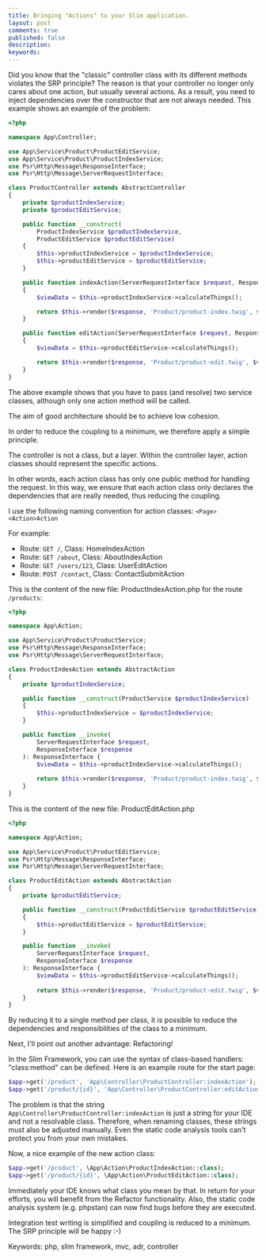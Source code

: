 ```yaml
---
title: Bringing "Actions" to your Slim application.
layout: post
comments: true
published: false
description: 
keywords: 
---
```


Did you know that the "classic" controller class with its different methods violates the SRP principle? 
The reason is that your controller no longer only cares about one action, 
but usually several actions. As a result, you need to inject dependencies over the constructor 
that are not always needed. This example shows an example of the problem:

```php
<?php

namespace App\Controller;

use App\Service\Product\ProductEditService;
use App\Service\Product\ProductIndexService;
use Psr\Http\Message\ResponseInterface;
use Psr\Http\Message\ServerRequestInterface;

class ProductController extends AbstractController
{
    private $productIndexService;
    private $productEditService;

    public function __construct(
        ProductIndexService $productIndexService, 
        ProductEditService $productEditService)
    {
        $this->productIndexService = $productIndexService;
        $this->productEditService = $productEditService;
    }

    public function indexAction(ServerRequestInterface $request, ResponseInterface $response): ResponseInterface
    {
        $viewData = $this->productIndexService->calculateThings();

        return $this->render($response, 'Product/product-index.twig', $viewData);
    }

    public function editAction(ServerRequestInterface $request, ResponseInterface $response): ResponseInterface
    {
        $viewData = $this->productEditService->calculateThings();

        return $this->render($response, 'Product/product-edit.twig', $viewData);
    }
}
```

The above example shows that you have to pass (and resolve) two service classes, 
although only one action method will be called.

The aim of good architecture should be to achieve low cohesion. 

In order to reduce the coupling to a minimum, we therefore apply a simple principle.

The controller is not a class, but a layer. Within the controller layer, 
action classes should represent the specific actions. 

In other words, each action class has only one public method for handling the request. 
In this way, we ensure that each action class only declares the dependencies that are 
really needed, thus reducing the coupling.

I use the following naming convention for action classes: `<Page><Action>Action`

For example: 
  
  * Route: `GET /`, Class: HomeIndexAction
  * Route: `GET /about`, Class: AboutIndexAction
  * Route: `GET /users/123`, Class: UserEditAction
  * Route: `POST /contact`, Class: ContactSubmitAction

This is the content of the new file: ProductIndexAction.php for the route `/products`:

```php
<?php

namespace App\Action;

use App\Service\Product\ProductService;
use Psr\Http\Message\ResponseInterface;
use Psr\Http\Message\ServerRequestInterface;

class ProductIndexAction extends AbstractAction
{
    private $productIndexService;

    public function __construct(ProductService $productIndexService)
    {
        $this->productIndexService = $productIndexService;
    }

    public function __invoke(
        ServerRequestInterface $request,
        ResponseInterface $response
    ): ResponseInterface {
        $viewData = $this->productIndexService->calculateThings();
        
        return $this->render($response, 'Product/product-index.twig', $viewData);
    }
}
```

This is the content of the new file: ProductEditAction.php

```php
<?php

namespace App\Action;

use App\Service\Product\ProductEditService;
use Psr\Http\Message\ResponseInterface;
use Psr\Http\Message\ServerRequestInterface;

class ProductEditAction extends AbstractAction
{
    private $productEditService;

    public function __construct(ProductEditService $productEditService)
    {
        $this->productEditService = $productEditService;
    }

    public function __invoke(
        ServerRequestInterface $request,
        ResponseInterface $response
    ): ResponseInterface {
        $viewData = $this->productEditService->calculateThings();
        
        return $this->render($response, 'Product/product-edit.twig', $viewData);
    }
}
```

By reducing it to a single method per class, it is possible to reduce the dependencies 
and responsibilities of the class to a minimum. 

Next, I'll point out another advantage: Refactoring!

In the Slim Framework, you can use the syntax of class-based handlers: "class:method" 
can be defined. Here is an example route for the start page:

```php
$app->get('/product', 'App\Controller\ProductController:indexAction');
$app->get('/product/{id}', 'App\Controller\ProductController:editAction');
```

The problem is that the string `App\Controller\ProductController:indexAction` is just 
a string for your IDE and not a resolvable class. Therefore, when renaming classes, 
these strings must also be adjusted manually. Even the static code analysis tools 
can't protect you from your own mistakes.

Now, a nice example of the new action class:

```php
$app->get('/product', \App\Action\ProductIndexAction::class);
$app->get('/product/{id}', \App\Action\ProductEditAction::class);
```

Immediately your IDE knows what class you mean by that. In return for your efforts, 
you will benefit from the Refactor functionality. Also, the static code analysis system 
(e.g. phpstan) can now find bugs before they are executed. 

Integration test writing is simplified and coupling is reduced to a minimum. 
The SRP principle will be happy :-)


Keywords: php, slim framework, mvc, adr, controller